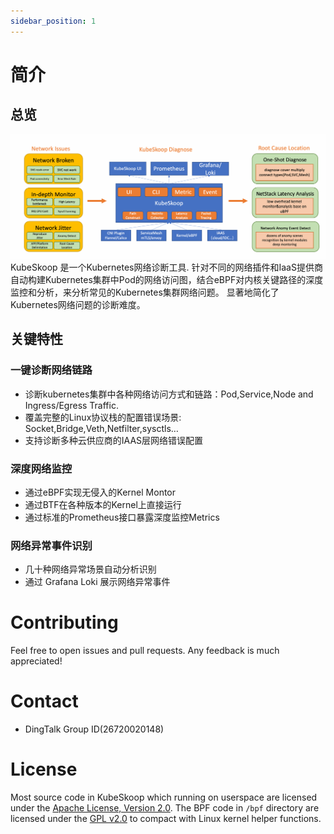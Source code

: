 ```yaml
---
sidebar_position: 1
---
```


# 简介
## 总览
![overview](/img/kubeskoop_features.png)
KubeSkoop 是一个Kubernetes网络诊断工具.
针对不同的网络插件和IaaS提供商自动构建Kubernetes集群中Pod的网络访问图，结合eBPF对内核关键路径的深度监控和分析，来分析常见的Kubernetes集群网络问题。
显著地简化了Kubernetes网络问题的诊断难度。

## 关键特性
### 一键诊断网络链路
* 诊断kubernetes集群中各种网络访问方式和链路：Pod,Service,Node and Ingress/Egress Traffic.
* 覆盖完整的Linux协议栈的配置错误场景: Socket,Bridge,Veth,Netfilter,sysctls…
* 支持诊断多种云供应商的IAAS层网络错误配置
### 深度网络监控
* 通过eBPF实现无侵入的Kernel Montor
* 通过BTF在各种版本的Kernel上直接运行
* 通过标准的Prometheus接口暴露深度监控Metrics
### 网络异常事件识别
* 几十种网络异常场景自动分析识别
* 通过 Grafana Loki 展示网络异常事件

# Contributing

Feel free to open issues and pull requests. Any feedback is much appreciated!

# Contact
* DingTalk Group ID(26720020148)

# License
Most source code in KubeSkoop which running on userspace are licensed under the [Apache License, Version 2.0](https://raw.githubusercontent.com/alibaba/kubeskoop/main/LICENSE.md).
The BPF code in `/bpf` directory are licensed under the [GPL v2.0](https://raw.githubusercontent.com/alibaba/kubeskoop/main/bpf/COPYING) to compact with Linux kernel helper functions.  

